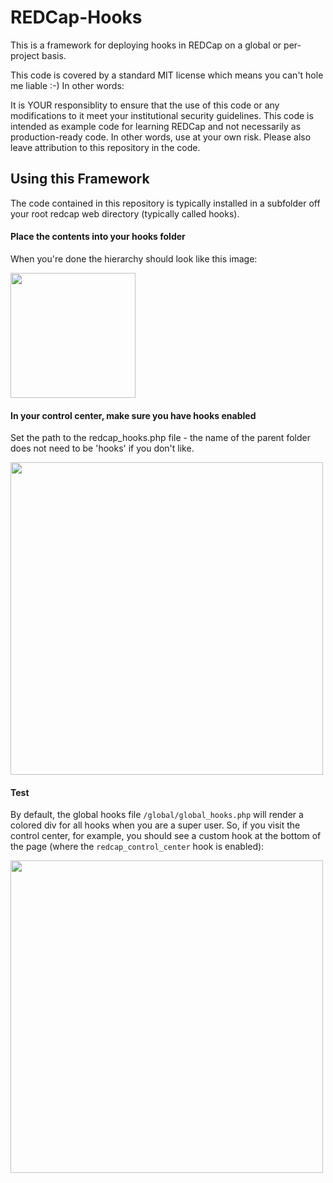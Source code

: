 # REDCap-Hooks
This is a framework for deploying hooks in REDCap on a global or per-project basis.

This code is covered by a standard MIT license which means you can't hole me liable :-)  In other words:

It is YOUR responsiblity to ensure that the use of this code or any modifications to it meet your institutional security guidelines.  This code is intended as example code for learning REDCap and not necessarily as production-ready code.  In other words, use at your own risk.  Please also leave attribution to this repository in the code.

## Using this Framework
The code contained in this repository is typically installed in a subfolder off your root redcap web directory (typically called hooks).

#### Place the contents into your hooks folder
When you're done the hierarchy should look like this image:
<div><img src="http://s22.postimg.org/vsguefdc1/folder_hierarchy.png" width="200"></div>

#### In your control center, make sure you have hooks enabled
Set the path to the redcap_hooks.php file - the name of the parent folder does not need to be 'hooks' if you don't like.
<div><img src="http://s20.postimg.org/k3eeb3xv1/hooks_url_control_center.png" width="500"></div>

####  Test
By default, the global hooks file `/global/global_hooks.php` will render a colored div for all hooks when you are a super user.  So, if you visit the control center, for example, you should see a custom hook at the bottom of the page (where the `redcap_control_center` hook is enabled):
<div><img src="http://s20.postimg.org/ew7jv92ct/example_hook_enabled.png" width="500"></div>


